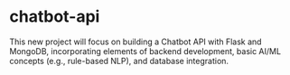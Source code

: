 # chatbot-api
This new project will focus on building a Chatbot API with Flask and MongoDB, incorporating elements of backend development, basic AI/ML concepts (e.g., rule-based NLP), and database integration.
